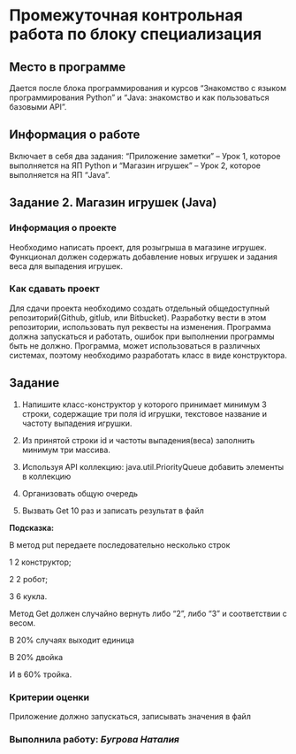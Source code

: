 # Промежуточная контрольная работа по блоку специализация

## Место в программе

Дается после блока программирования и курсов “Знакомство с языком
программирования Python” и “Java: знакомство и как пользоваться
базовыми API”.

## Информация о работе

Включает в себя два задания: “Приложение заметки” – Урок 1, которое
выполняется на ЯП Python и “Магазин игрушек” – Урок 2, которое
выполняется на ЯП “Java”.

## Задание 2. Магазин игрушек (Java)

### Информация о проекте

Необходимо написать проект, для розыгрыша в магазине игрушек.
Функционал должен содержать добавление новых игрушек и задания веса для выпадения
игрушек.

### Как сдавать проект

Для сдачи проекта необходимо создать отдельный общедоступный
репозиторий(Github, gitlub, или Bitbucket). Разработку вести в этом
репозитории, использовать пул реквесты на изменения. Программа должна
запускаться и работать, ошибок при выполнении программы быть не должно.
Программа, может использоваться в различных системах, поэтому необходимо
разработать класс в виде конструктора.

## Задание

1) Напишите класс-конструктор у которого принимает минимум 3 строки,
   содержащие три поля id игрушки, текстовое название и частоту выпадения
   игрушки.


2) Из принятой строки id и частоты выпадения(веса) заполнить минимум три
   массива.

 
3) Используя API коллекцию: java.util.PriorityQueue добавить элементы в
   коллекцию
 
 
4) Организовать общую очередь

 
5) Вызвать Get 10 раз и записать результат в файл

**Подсказка:**

   В метод put передаете последовательно несколько строк

   1 2 конструктор;

   2 2 робот;

   3 6 кукла.

   Метод Get должен случайно вернуть либо “2”, либо “3” и соответствии с весом.

   В 20% случаях выходит единица

   В 20% двойка

   И в 60% тройка.

   ### Критерии оценки

   Приложение должно запускаться, записывать значения в файл
   
### Выполнила работу: ***Бугрова Наталия*** 

